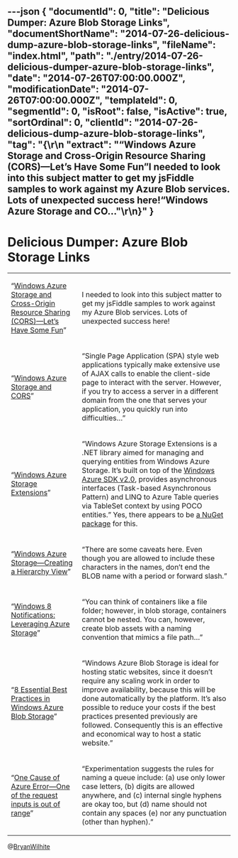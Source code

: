 ---json
{
  "documentId": 0,
  "title": "Delicious Dumper: Azure Blob Storage Links",
  "documentShortName": "2014-07-26-delicious-dump-azure-blob-storage-links",
  "fileName": "index.html",
  "path": "./entry/2014-07-26-delicious-dumper-azure-blob-storage-links",
  "date": "2014-07-26T07:00:00.000Z",
  "modificationDate": "2014-07-26T07:00:00.000Z",
  "templateId": 0,
  "segmentId": 0,
  "isRoot": false,
  "isActive": true,
  "sortOrdinal": 0,
  "clientId": "2014-07-26-delicious-dump-azure-blob-storage-links",
  "tag": "{\r\n  \"extract\": \"“Windows Azure Storage and Cross-Origin Resource Sharing (CORS)—Let’s Have Some Fun”I needed to look into this subject matter to get my jsFiddle samples to work against my Azure Blob services. Lots of unexpected success here!“Windows Azure Storage and CO...\"\r\n}"
}
---

# Delicious Dumper: Azure Blob Storage Links

<table class="WordWalkingStickTable"><tr><td>

“[Windows Azure Storage and Cross-Origin Resource Sharing (CORS)—Let’s Have Some Fun](http://gauravmantri.com/2013/12/01/windows-azure-storage-and-cors-lets-have-some-fun/)”

</td><td>

I needed to look into this subject matter to get my jsFiddle samples to work against my Azure Blob services. Lots of unexpected success here!

</td></tr><tr><td>

“[Windows Azure Storage and CORS](http://www.contentmaster.com/azure/windows-azure-storage-cors/)”

</td><td>

“Single Page Application (SPA) style web applications typically make extensive use of AJAX calls to enable the client-side page to interact with the server. However, if you try to access a server in a different domain from the one that serves your application, you quickly run into difficulties…”

</td></tr><tr><td>

“[Windows Azure Storage Extensions](http://www.codeproject.com/Articles/576932/Windows-Azure-Storage-Extensions)”

</td><td>

“Windows Azure Storage Extensions is a .NET library aimed for managing and querying entities from Windows Azure Storage. It’s built on top of the [Windows Azure SDK v2.0](https://github.com/WindowsAzure/azure-sdk-for-net), provides asynchronous interfaces (Task-based Asynchronous Pattern) and LINQ to Azure Table queries via TableSet context by using POCO entities.” Yes, there appears to be [a NuGet package](https://www.nuget.org/packages/WindowsAzure.StorageExtensions/) for this.

</td></tr><tr><td>

“[Windows Azure Storage—Creating a Hierarchy View](http://sqlblog.com/blogs/buck_woody/archive/2011/07/19/windows-azure-storage-creating-a-hierarchy-view.aspx)”

</td><td>

“There are some caveats here. Even though you are allowed to include these characters in the names, don’t end the BLOB name with a period or forward slash.”

</td></tr><tr><td>

“[Windows 8 Notifications: Leveraging Azure Storage](http://blogs.msdn.com/b/jimoneil/archive/2012/08/06/windows-8-notifications-leveraging-azure-storage.aspx)”

</td><td>

“You can think of containers like a file folder; however, in blob storage, containers cannot be nested. You can, however, create blob assets with a naming convention that mimics a file path…”

</td></tr><tr><td>

“[8 Essential Best Practices in Windows Azure Blob Storage](https://www.simple-talk.com/cloud/platform-as-a-service/8-essential-best-practices-in-windows-azure-blob-storage/)”

</td><td>

“Windows Azure Blob Storage is ideal for hosting static websites, since it doesn’t require any scaling work in order to improve availability, because this will be done automatically by the platform. It’s also possible to reduce your costs if the best practices presented previously are followed. Consequently this is an effective and economical way to host a static website.”

</td></tr><tr><td>

“[One Cause of Azure Error—One of the request inputs is out of range](http://blog.codingoutloud.com/2010/05/06/azure-error-one-of-the-request-inputs-is-out-of-range/)”

</td><td>

“Experimentation suggests the rules for naming a queue include: (a) use only lower case letters, (b) digits are allowed anywhere, and (c) internal single hyphens are okay too, but (d) name should not contain any spaces (e) nor any punctuation (other than hyphen).”

</td></tr></table>

@[BryanWilhite](https://twitter.com/BryanWilhite)
